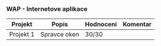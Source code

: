 ### WAP - Internetove aplikace
| Projekt | Popis | Hodnoceni | Komentar
| ------ | ------ | ------ | ------
|Projekt&nbsp;1|Spravce oken|30/30|